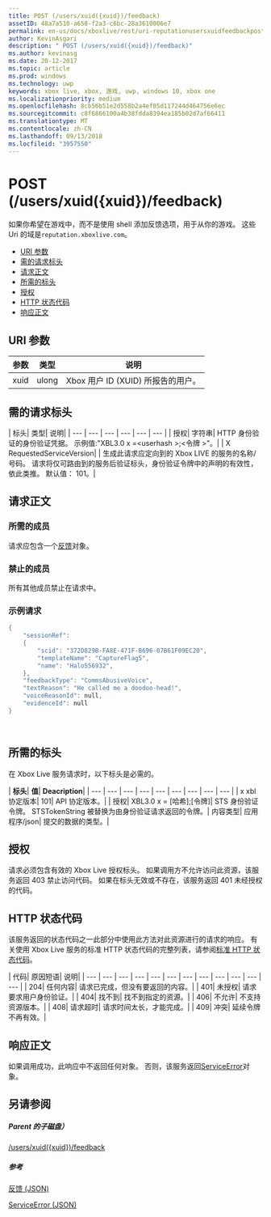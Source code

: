 ```yaml
---
title: POST (/users/xuid({xuid})/feedback)
assetID: 48a7a510-a658-f2a3-c6bc-28a3610006e7
permalink: en-us/docs/xboxlive/rest/uri-reputationusersxuidfeedbackpost.html
author: KevinAsgari
description: " POST (/users/xuid({xuid})/feedback)"
ms.author: kevinasg
ms.date: 20-12-2017
ms.topic: article
ms.prod: windows
ms.technology: uwp
keywords: xbox live, xbox, 游戏, uwp, windows 10, xbox one
ms.localizationpriority: medium
ms.openlocfilehash: 8cb56b51e2d558b2a4ef05d117244d464756e6ec
ms.sourcegitcommit: c8f6866100a4b38fdda8394ea185b02d7af66411
ms.translationtype: MT
ms.contentlocale: zh-CN
ms.lasthandoff: 09/13/2018
ms.locfileid: "3957550"
---
```

# <a name="post-usersxuidxuidfeedback"></a>POST (/users/xuid({xuid})/feedback)
如果你希望在游戏中，而不是使用 shell 添加反馈选项，用于从你的游戏。 这些 Uri 的域是`reputation.xboxlive.com`。
 
  * [URI 参数](#ID4EZ)
  * [需的请求标头](#ID4EEB)
  * [请求正文](#ID4ENC)
  * [所需的标头](#ID4EDE)
  * [授权](#ID4EXF)
  * [HTTP 状态代码](#ID4EEG)
  * [响应正文](#ID4EZH)
 
<a id="ID4EZ"></a>

 
## <a name="uri-parameters"></a>URI 参数
 
| 参数| 类型| 说明| 
| --- | --- | --- | 
| xuid| ulong| Xbox 用户 ID (XUID) 所报告的用户。| 
  
<a id="ID4EEB"></a>

 
## <a name="required-request-headers"></a>需的请求标头
 
| 标头| 类型| 说明| 
| --- | --- | --- | --- | --- | --- | 
| 授权| 字符串| HTTP 身份验证的身份验证凭据。 示例值:"XBL3.0 x =&lt;userhash >;&lt;令牌 >"。| 
| X RequestedServiceVersion|  | 生成此请求应定向到的 Xbox LIVE 的服务的名称/号码。 请求将仅可路由到的服务后验证标头，身份验证令牌中的声明的有效性，依此类推。 默认值： 101。| 
  
<a id="ID4ENC"></a>

 
## <a name="request-body"></a>请求正文 
 
<a id="ID4EVC"></a>

 
### <a name="required-members"></a>所需的成员 
 
请求应包含一个[反馈](../../json/json-feedback.md)对象。 
  
<a id="ID4EED"></a>

 
### <a name="prohibited-members"></a>禁止的成员 
 
所有其他成员禁止在请求中。
  
<a id="ID4ETD"></a>

 
### <a name="sample-request"></a>示例请求 
 

```cpp
{
    "sessionRef":
    {
        "scid": "372D829B-FA8E-471F-B696-07B61F09EC20",
        "templateName": "CaptureFlag5",
        "name": "Halo556932",
    },
    "feedbackType": "CommsAbusiveVoice",
    "textReason": "He called me a doodoo-head!",
    "voiceReasonId": null,
    "evidenceId": null
}

      
```

   
<a id="ID4EDE"></a>

 
## <a name="required-headers"></a>所需的标头
 
在 Xbox Live 服务请求时，以下标头是必需的。
 
| <b>标头</b>| <b>值</b>| <b>Deacription</b>| 
| --- | --- | --- | --- | --- | --- | --- | --- | --- | 
| x xbl 协定版本| 101| API 协定版本。| 
| 授权| XBL3.0 x = [哈希];[令牌]| STS 身份验证令牌。 STSTokenString 被替换为由身份验证请求返回的令牌。| 
内容类型| 
应用程序/json| 
提交的数据的类型。| 
  
<a id="ID4EXF"></a>

 
## <a name="authorization"></a>授权
 
请求必须包含有效的 Xbox Live 授权标头。 如果调用方不允许访问此资源，该服务返回 403 禁止访问代码。 如果在标头无效或不存在，该服务返回 401 未经授权的代码。
  
<a id="ID4EEG"></a>

 
## <a name="http-status-codes"></a>HTTP 状态代码
 
该服务返回的状态代码之一此部分中使用此方法对此资源进行的请求的响应。 有关使用 Xbox Live 服务的标准 HTTP 状态代码的完整列表，请参阅[标准 HTTP 状态代码](../../additional/httpstatuscodes.md)。
 
| 代码| 原因短语| 说明| 
| --- | --- | --- | --- | --- | --- | --- | --- | --- | --- | --- | --- | 
| 204| 任何内容| 请求已完成，但没有要返回的内容。| 
| 401| 未授权| 请求要求用户身份验证。| 
| 404| 找不到| 找不到指定的资源。| 
| 406| 不允许| 不支持资源版本。| 
| 408| 请求超时| 请求时间太长，才能完成。| 
| 409| 冲突| 延续令牌不再有效。| 
  
<a id="ID4EZH"></a>

 
## <a name="response-body"></a>响应正文 
 
如果调用成功，此响应中不返回任何对象。 否则，该服务返回[ServiceError](../../json/json-serviceerror.md)对象。
  
<a id="ID4EOAAC"></a>

 
## <a name="see-also"></a>另请参阅
 
<a id="ID4EQAAC"></a>

 
##### <a name="parent"></a>Parent 的子磁盘） 

[/users/xuid({xuid})/feedback](uri-reputationusersxuidfeedback.md)

  
<a id="ID4E3AAC"></a>

 
##### <a name="reference"></a>参考 

[反馈 (JSON)](../../json/json-feedback.md)

 [ServiceError (JSON)](../../json/json-serviceerror.md)

   